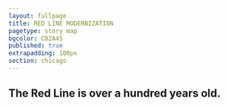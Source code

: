 ```yaml
---
layout: fullpage
title: RED LINE MODERNIZATION
pagetype: story map
bgcolor: C82A45
published: true
extrapadding: 100px
section: chicago
---
```


## The Red Line is over a hundred years old.
